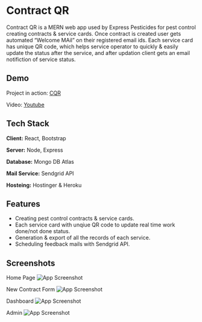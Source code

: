
# Contract QR

Contract QR is a MERN web app used by Express Pesticides for pest control creating contracts & service cards. Once contract is created user gets automated “Welcome MAil” on their registered email ids. Each service card has unique QR code, which helps service operator to quickly & easily update the status after the service, and after updation client gets an email notifiction of service status.


## Demo


Project in action: [CQR](https://cqr.sat9.in/)

Video: [Youtube](https://cqr.sat9.in/)


## Tech Stack

**Client:** React, Bootstrap

**Server:** Node, Express

**Database:** Mongo DB Atlas

**Mail Service:** Sendgrid API

**Hosteing:** Hostinger & Heroku


## Features

- Creating pest control contracts & service cards.
- Each service card with unqiue QR code to update real time work done/not done status.
- Generation & export of all the records of each service.
- Scheduling feedback mails with Sendgrid API.


## Screenshots

Home Page
![App Screenshot](https://res.cloudinary.com/epcorn/image/upload/v1675834648/signature/Untitled_hbozj4.png)

New Contract Form
![App Screenshot](https://res.cloudinary.com/epcorn/image/upload/v1675835417/signature/contractform_rqxf3n.png)

Dashboard
![App Screenshot](https://res.cloudinary.com/epcorn/image/upload/v1675835191/signature/dashboard_emlxlf.png)

Admin
![App Screenshot](https://res.cloudinary.com/epcorn/image/upload/v1675835191/signature/admin_aval7a.png)

